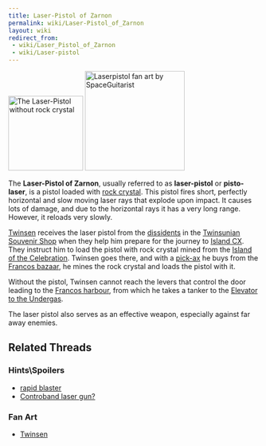```yaml
---
title: Laser-Pistol of Zarnon
permalink: wiki/Laser-Pistol_of_Zarnon
layout: wiki
redirect_from:
 - wiki/Laser_Pistol_of_Zarnon
 - wiki/Laser-pistol
---
```


<img src="src/assets/lba2/_inventory/laser-pistol.png"
title="The Laser-Pistol without rock crystal" width="150"
alt="The Laser-Pistol without rock crystal" /> <img
src="src/assets/archive/wannie_dissident_with_pistolaser_of_zarnon_by_lapichon-d67w9b4.png"
title="Laserpistol fan art by SpaceGuitarist" width="200"
alt="Laserpistol fan art by SpaceGuitarist" />

The **Laser-Pistol of Zarnon**, usually referred to as **laser-pistol**
or **pisto-laser**, is a pistol loaded with [rock
crystal](rock_crystal "wikilink"). This pistol fires short, perfectly
horizontal and slow moving laser rays that explode upon impact. It
causes lots of damage, and due to the horizontal rays it has a very long
range. However, it reloads very slowly.

[Twinsen](Twinsen "wikilink") receives the laser pistol from the
[dissidents](dissidents "wikilink") in the [Twinsunian Souvenir
Shop](Twinsunian_Souvenir_Shop "wikilink") when they help him prepare
for the journey to [Island CX](Island_CX "wikilink"). They instruct him
to load the pistol with rock crystal mined from the [Island of the
Celebration](Island_of_the_Celebration "wikilink"). Twinsen goes there,
and with a [pick-ax](pick-ax "wikilink") he buys from the [Francos
bazaar](Francos_bazaar "wikilink"), he mines the rock crystal and loads
the pistol with it.

Without the pistol, Twinsen cannot reach the levers that control the
door leading to the [Francos harbour](Francos_harbour "wikilink"), from
which he takes a tanker to the [Elevator to the
Undergas](Elevator_to_the_Undergas "wikilink").

The laser pistol also serves as an effective weapon, especially against
far away enemies.

## Related Threads

### Hints\Spoilers

- [rapid blaster](https://forum.magicball.net/showthread.php?t=10088)
- [Controband laser
  gun?](https://forum.magicball.net/showthread.php?t=10125)

### Fan Art

- [Twinsen](https://forum.magicball.net/showthread.php?t=11287)
